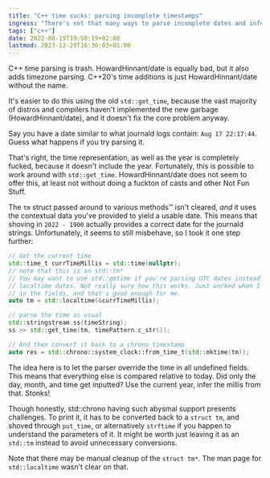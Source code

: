 ```yaml
---
title: "C++ time sucks: parsing incomplete timestamps"
ingress: "There's not that many ways to parse incomplete dates and infer any missing time attributes. `std::chrono` is verbose on a good day"
tags: ["c++"]
date: 2022-08-19T19:50:19+02:00
lastmod: 2023-12-29T16:36:03+01:00
---
```


C++ time parsing is trash. HowardHinnant/date is equally bad, but it also adds timezone parsing. C++20's time additions is just HowardHinnant/date without the name.

It's easier to do this using the old `std::get_time`, because the vast majority of distros and compilers haven't implemented the new garbage (HowardHinnant/date), and it doesn't fix the core problem anyway.

Say you have a date similar to what journald logs contain: `Aug 17 22:17:44`. Guess what happens if you try parsing it.

That's right, the time representation, as well as the year is completely fucked, because it doesn't include the year. Fortunately, this is possible to work around with `std::get_time`. HowardHinnant/date does not seem to offer this, at least not without doing a fuckton of casts and other Not Fun Stuff.

The `tm` struct passed around to various methods:tm: isn't cleared, _and_ it uses the contextual data you've provided to yield a usable date. This means that shoving in `2022 - 1900` actually provides a correct date for the journald strings. Unfortunately, it seems to still misbehave, so I took it one step further:

```cpp
// Get the current time
std::time_t currTimeMillis = std::time(nullptr);
// note that this is an std::tm*
// You may want to use std::gmtime if you're parsing UTC dates instead of
// localtime dates. Not really sure how this works. Just worked when I tried filling
// in the fields, and that's good enough for me.
auto tm = std::localtime(&currTimeMillis);

// parse the time as usual
std::stringstream ss(timeString);
ss >> std::get_time(tm, timePattern.c_str());

// And then convert it back to a chrono timestamp
auto res = std::chrono::system_clock::from_time_t(std::mktime(tm));
```

The idea here is to let the parser override the time in all undefined fields. This means that everything else is compared relative to today. Did only the day, month, and time get inputted? Use the current year, infer the millis from that. Stonks!

Though honestly, std::chrono having such abysmal support presents challenges. To print it, it has to be converted back to a `struct tm`, and shoved through `put_time`, or alternatively `strftime` if you happen to understand the parameters of it.
It might be worth just leaving it as an `std::tm` instead to avoid unnecessary conversions.

Note that there may be manual cleanup of the `struct tm*`. The man page for `std::localtime` wasn't clear on that.

